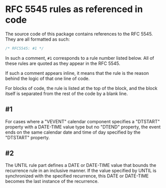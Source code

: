 # RFC 5545 rules as referenced in code

The source code of this package contains references to the RFC 5545. They are all formatted as such:

```ts
/* RFC5545: #1 */
```

In such a comment, `#1` corresponds to a rule number listed below. All of these rules are
quoted as they appear in the RFC 5545.

If such a comment appears inline, it means that the rule is the reason behind
the logic of that one line of code.

For blocks of code, the rule is listed at the top of the block, and the block itself is separated from the rest of the
code by a blank line.

## #1

For cases where a "VEVENT" calendar component
specifies a "DTSTART" property with a DATE-TIME value type but no
"DTEND" property, the event ends on the same calendar date and
time of day specified by the "DTSTART" property.

## #2

The UNTIL rule part defines a DATE or DATE-TIME value that bounds
the recurrence rule in an inclusive manner. If the value
specified by UNTIL is synchronized with the specified recurrence,
this DATE or DATE-TIME becomes the last instance of the
recurrence.
